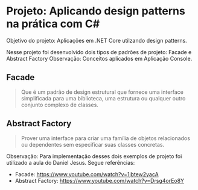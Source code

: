 # Projeto: Aplicando design patterns na prática com C#

Objetivo do projeto: Aplicações em .NET Core utilzando design patterns. 

Nesse projeto foi desenvolvido dois tipos de padrões de projeto: Facade e Abstract Factory
Observação: Conceitos aplicados em Aplicação Console. 

## Facade 
> Que é um padrão de design estrutural que fornece uma interface simplificada para uma biblioteca, uma estrutura ou qualquer outro conjunto complexo de classes.

## Abstract Factory
> Prover uma interface para criar uma família de objetos relacionados ou dependentes sem especificar suas classes concretas.

Observação: Para implementação desses dois exemplos de projeto foi utilizado a aula do Daniel Jesus. Segue referências: 
* Facade: https://www.youtube.com/watch?v=1jbtew2yacA
* Abstract Factory: https://www.youtube.com/watch?v=Drsg4orEo8Y
